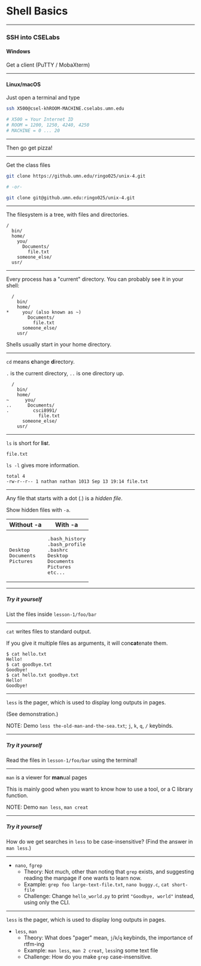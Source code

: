 # Shell Basics

---

### SSH into CSELabs

#### Windows

Get a client (PuTTY / MobaXterm)

-----

#### Linux/macOS

Just open a terminal and type

```bash
ssh X500@csel-khROOM-MACHINE.cselabs.umn.edu

# X500 = Your Internet ID
# ROOM = 1200, 1250, 4240, 4250
# MACHINE = 0 ... 20
```

-----

Then go get pizza!

---

Get the class files

```bash
git clone https://github.umn.edu/ringo025/unix-4.git

# -or-

git clone git@github.umn.edu:ringo025/unix-4.git
```

---

The filesystem is a tree, with files and directories.

```
/
  bin/
  home/
    you/
      Documents/
        file.txt
    someone_else/
  usr/
```

---

Every process has a "current" directory. You can probably see it in your shell:

```
  /
    bin/
    home/
*     you/ (also known as ~)
        Documents/
          file.txt
      someone_else/
    usr/
```

Shells usually start in your home directory.

---

`cd` means **c**hange **d**irectory.

`.` is the current directory, `..` is one directory up.

```
  /
    bin/
    home/
~      you/
..      Documents/
.         csci8991/
            file.txt
      someone_else/
    usr/
```

---

`ls` is short for **l**i**s**t.

```
file.txt
```

`ls -l` gives more information.

```
total 4
-rw-r--r-- 1 nathan nathan 1013 Sep 13 19:14 file.txt
```

---

Any file that starts with a dot (.) is a _hidden file_.

Show hidden files with `-a`.

<table><thead>
<tr><th>Without -a</th><th>With -a</th></tr>
</thead><tbody>
<tr><td><pre>Desktop
Documents
Pictures</pre></td><td><pre>.bash_history
.bash_profile
.bashrc
Desktop
Documents
Pictures
etc...
</pre></td></tr>
</tbody></table>

---

##### Try it yourself

List the files inside `lesson-1/foo/bar`

---

`cat` writes files to standard output.

If you give it multiple files as arguments, it will con**cat**enate them.

```
$ cat hello.txt
Hello!
$ cat goodbye.txt
Goodbye!
$ cat hello.txt goodbye.txt
Hello!
Goodbye!
```

---

`less` is the pager, which is used to display long outputs in pages.

(See demonstration.)

NOTE: Demo `less the-old-man-and-the-sea.txt`; `j`, `k`, `q`, `/` keybinds.

---

##### Try it yourself

Read the files in `lesson-1/foo/bar` using the terminal!

---

`man` is a viewer for **man**ual pages

This is mainly good when you want to know how to use a tool, or a C library function.

NOTE: Demo `man less`, `man creat`

---

##### Try it yourself

How do we get searches in `less` to be case-insensitive?
(Find the answer in `man less`.)

---

 - `nano`, `fgrep`
   - Theory: Not much, other than noting that `grep` exists, and suggesting
     reading the manpage if one wants to learn now.
   - Example: `grep foo large-text-file.txt`, `nano buggy.c`, `cat short-file`
   - Challenge: Change `hello_world.py` to print `"Goodbye, world"` instead,
     using only the CLI.

---

`less` is the pager, which is used to display long outputs in pages.

 - `less`, `man`
   - Theory: What does "pager" mean, `j`/`k`/`q` keybinds, the importance of
     rtfm-ing
   - Example: `man less`, `man 2 creat`, `less`ing some text file
   - Challenge: How do you make `grep` case-insensitive.
